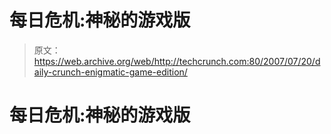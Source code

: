 # 每日危机:神秘的游戏版

> 原文：<https://web.archive.org/web/http://techcrunch.com:80/2007/07/20/daily-crunch-enigmatic-game-edition/>

# 每日危机:神秘的游戏版